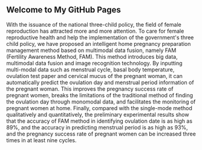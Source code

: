 ## Welcome to My GitHub Pages

With the issuance of the national three-child policy, the field of female reproduction has attracted more and more attention. To care for female reproductive health and help the implementation of the government's three child policy, we have proposed an intelligent home pregnancy preparation management method based on multimodal data fusion, namely FAM (Fertility Awareness Method, FAM). This method introduces big data, multimodal data fusion and image recognition technology. By inputting multi-modal data such as menstrual cycle, basal body temperature, ovulation test paper and cervical mucus of the pregnant woman, it can automatically predict the ovulation day and menstrual period information of the pregnant woman. This improves the pregnancy success rate of pregnant women, breaks the limitations of the traditional method of finding the ovulation day through monomodal data, and facilitates the monitoring of pregnant women at home. Finally, compared with the single-mode method qualitatively and quantitatively, the preliminary experimental results show that the accuracy of FAM method in identifying ovulation date is as high as 89%, and the accuracy in predicting menstrual period is as high as 93%, and the pregnancy success rate of pregnant women can be increased three times in at least nine cycles.
